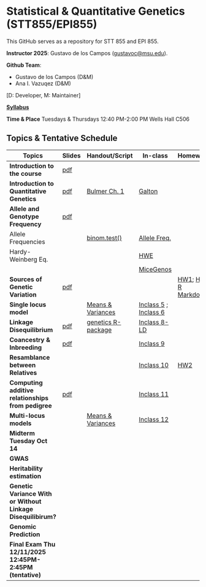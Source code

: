 # Statistical & Quantitative Genetics (STT855/EPI855)


This GitHub serves as a repository for STT 855 and EPI 855.

**Instructor 2025**:  Gustavo de los Campos (gustavoc@msu.edu).

**Github Team**:
  - Gustavo de los Campos (D&M)
  - Ana I. Vazuqez (D&M)

[D: Developer, M: Maintainer]



**[Syllabus](https://www.dropbox.com/scl/fi/y2utgtsowmmxbp77rxlec/STT855_EPI855_Syllabus_Fall_2025.pdf?rlkey=5k3eg5bz7szohqklgw7sk0mzu&dl=0)**

**Time & Place** Tuesdays & Thursdays 12:40 PM-2:00 PM Wells Hall C506

## Topics & Tentative Schedule



| Topics | Slides | Handout/Script| In-class | Homework|
|----|----|---|---|----|
|**Introduction to the course** | [pdf](https://www.dropbox.com/scl/fi/4ub3wm7jp0jnoy7wgle63/0-CourseStructureAndRules.pdf?rlkey=5tgw8y0mhvc15fov7at1eupw8&dl=0) |  |  | |
|**Introduction to Quantitative Genetics** | [pdf](https://www.dropbox.com/scl/fi/wh8wp00t1p9gcyrdt5xo5/1-AbriefHistoryOfQuantiativeGenetics.pdf?rlkey=jed38em86mb2bp7uquly7hg2b&dl=0) | [Bulmer Ch. 1](https://www.dropbox.com/scl/fi/gw3j39wuslcr9fl9a0atx/Bulmer_Intro.pdf?rlkey=few0iou7shvyb1hu91jd2wfta&dl=0) | [Galton](https://github.com/gdlc/STAT_GEN/blob/main/INCLASS/Galton.md) | |
| **Allele and Genotype Frequency** | [pdf](https://www.dropbox.com/scl/fi/p2xedzyiqdgohhf7t3ikk/4-FrequenciesAndHardyWeinberg.pdf?rlkey=kac98rf39pn37fci445rv7j9e&dl=0) |   | | |
| Allele Frequencies  |  | [binom.test()](https://github.com/gdlc/STAT_GEN/blob/main/HANDOUTS/BINOMIAL_CI.pdf)| [Allele Freq.](https://github.com/gdlc/STAT_GEN/blob/main/INCLASS/AlleleFreq.md) | 
| Hardy-Weinberg Eq. | | | [HWE](https://github.com/gdlc/STAT_GEN/blob/main/INCLASS/HWE.md)  | 
|  | | | [MiceGenos](https://github.com/gdlc/STAT_GEN/blob/main/INCLASS/miceGenomes.md) | 
| **Sources of Genetic Variation** | [pdf](https://www.dropbox.com/scl/fi/pctkzw48fny4psckh0pje/5-ChangesInAlleleFrequency.pdf?rlkey=bvorwd2a110o9b1qy0fykehin&dl=0) |  |  | [HW1](https://github.com/gdlc/STAT_GEN/blob/main/HW/HW1_TEMPLATE.pdf); [HW1 R Markdown](https://github.com/gdlc/STAT_GEN/blob/main/HW/HW1_TEMPLATE.Rmd) |
| **Single locus model** |  | [Means & Variances](https://github.com/gdlc/STAT_GEN/blob/main/HANDOUTS/MEANS_AND_VARIANCE.pdf) | [Inclass 5](https://github.com/gdlc/STAT_GEN/blob/main/INCLASS/5-Single_Locus.md) ;       [Inclass 6](https://github.com/gdlc/STAT_GEN/blob/main/INCLASS/6-AlleleSubstituion.md)|
| **Linkage Disequilibrium** | [pdf](https://www.dropbox.com/scl/fi/tmo2sxdtqh51q6nkb94cm/7_LD.pdf?rlkey=5eqndqxwl3j6jfftv1r8foje1&dl=1) | [genetics R-package](https://github.com/gdlc/STAT_GEN/blob/main/HANDOUTS/LD_and_HWE_geneticsR.md) | [Inclass 8-LD](https://github.com/gdlc/STAT_GEN/blob/main/INCLASS/8_LD.md) |
| **Coancestry & Inbreeding** | [pdf](https://www.dropbox.com/scl/fi/3bon8cgwwok4humo44wku/8_KINSHIP_AND_PHENOTYPIC_RESEMBLANCE_ONE_LOCUS.pdf?rlkey=yfqee5cd5e2anyyk7jnrm213j&dl=0)  |  | [Inclass 9](https://github.com/gdlc/STAT_GEN/blob/main/INCLASS/9_COANCESTRY.md) |
| **Resamblance between Relatives** |  |  | [Inclass 10](https://github.com/gdlc/STAT_GEN/blob/main/INCLASS/10_RESEMBLANCE.md) | [HW2](https://github.com/gdlc/STAT_GEN/blob/main/HW/HW2_LD_AND_Kinship.pdf) |
| **Computing additive relationships from pedigree** | [pdf](https://github.com/gdlc/STAT_GEN/blob/main/HANDOUTS/PEDIGREE_TOOLS.pdf) |  | [Inclass 11](https://github.com/gdlc/STAT_GEN/blob/main/INCLASS/11_PEDIGREE_TOOLS.md) |
| **Multi-locus models** |  | [Means & Variances](https://github.com/gdlc/STAT_GEN/blob/main/HANDOUTS/MEANS_AND_VARIANCES.pdf)  | [Inclass 12](https://github.com/gdlc/STAT_GEN/blob/main/INCLASS/12_TWO_LOCUS_ADDITIVE_MODEL.md)|
| **Midterm Tuesday Oct 14** |  |  | |
| **GWAS** |  |  | |
| **Heritability estimation** |  |  | |
| **Genetic Variance With or Without Linkage Disequilibirum?** |  |  | |
| **Genomic Prediction** |  |  | |
| **Final Exam  Thu 12/11/2025 12:45PM-2:45PM (tentative)** |  |  | |
